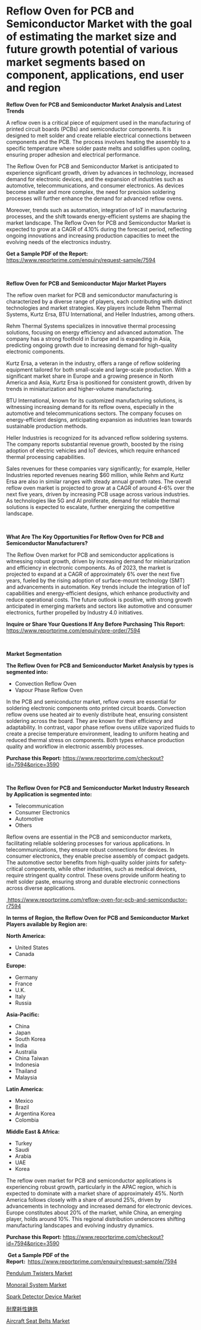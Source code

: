 <p><h1>Reflow Oven for PCB and Semiconductor Market with the goal of estimating the market size and future growth potential of various market segments based on component, applications, end user and region</h1></p><p><strong>Reflow Oven for PCB and Semiconductor Market Analysis and Latest Trends</strong></p>
<p><p>A reflow oven is a critical piece of equipment used in the manufacturing of printed circuit boards (PCBs) and semiconductor components. It is designed to melt solder and create reliable electrical connections between components and the PCB. The process involves heating the assembly to a specific temperature where solder paste melts and solidifies upon cooling, ensuring proper adhesion and electrical performance.</p><p>The Reflow Oven for PCB and Semiconductor Market is anticipated to experience significant growth, driven by advances in technology, increased demand for electronic devices, and the expansion of industries such as automotive, telecommunications, and consumer electronics. As devices become smaller and more complex, the need for precision soldering processes will further enhance the demand for advanced reflow ovens. </p><p>Moreover, trends such as automation, integration of IoT in manufacturing processes, and the shift towards energy-efficient systems are shaping the market landscape. The Reflow Oven for PCB and Semiconductor Market is expected to grow at a CAGR of 4.10% during the forecast period, reflecting ongoing innovations and increasing production capacities to meet the evolving needs of the electronics industry.</p></p>
<p><strong>Get a Sample PDF of the Report:&nbsp;</strong> <a href="https://www.reportprime.com/enquiry/request-sample/7594">https://www.reportprime.com/enquiry/request-sample/7594</a></p>
<p>&nbsp;</p>
<p><strong>Reflow Oven for PCB and Semiconductor Major Market Players</strong></p>
<p><p>The reflow oven market for PCB and semiconductor manufacturing is characterized by a diverse range of players, each contributing with distinct technologies and market strategies. Key players include Rehm Thermal Systems, Kurtz Ersa, BTU International, and Heller Industries, among others.</p><p>Rehm Thermal Systems specializes in innovative thermal processing solutions, focusing on energy efficiency and advanced automation. The company has a strong foothold in Europe and is expanding in Asia, predicting ongoing growth due to increasing demand for high-quality electronic components.</p><p>Kurtz Ersa, a veteran in the industry, offers a range of reflow soldering equipment tailored for both small-scale and large-scale production. With a significant market share in Europe and a growing presence in North America and Asia, Kurtz Ersa is positioned for consistent growth, driven by trends in miniaturization and higher-volume manufacturing.</p><p>BTU International, known for its customized manufacturing solutions, is witnessing increasing demand for its reflow ovens, especially in the automotive and telecommunications sectors. The company focuses on energy-efficient designs, anticipating expansion as industries lean towards sustainable production methods.</p><p>Heller Industries is recognized for its advanced reflow soldering systems. The company reports substantial revenue growth, boosted by the rising adoption of electric vehicles and IoT devices, which require enhanced thermal processing capabilities.</p><p>Sales revenues for these companies vary significantly; for example, Heller Industries reported revenues nearing $60 million, while Rehm and Kurtz Ersa are also in similar ranges with steady annual growth rates. The overall reflow oven market is projected to grow at a CAGR of around 4-6% over the next five years, driven by increasing PCB usage across various industries. As technologies like 5G and AI proliferate, demand for reliable thermal solutions is expected to escalate, further energizing the competitive landscape.</p></p>
<p>&nbsp;</p>
<p><strong>What Are The Key Opportunities For Reflow Oven for PCB and Semiconductor Manufacturers?</strong></p>
<p><p>The Reflow Oven market for PCB and semiconductor applications is witnessing robust growth, driven by increasing demand for miniaturization and efficiency in electronic components. As of 2023, the market is projected to expand at a CAGR of approximately 6% over the next five years, fueled by the rising adoption of surface-mount technology (SMT) and advancements in automation. Key trends include the integration of IoT capabilities and energy-efficient designs, which enhance productivity and reduce operational costs. The future outlook is positive, with strong growth anticipated in emerging markets and sectors like automotive and consumer electronics, further propelled by Industry 4.0 initiatives.</p></p>
<p><strong>Inquire or Share Your Questions If Any Before Purchasing This Report:</strong> <a href="https://www.reportprime.com/enquiry/pre-order/7594">https://www.reportprime.com/enquiry/pre-order/7594</a></p>
<p>&nbsp;</p>
<p><strong>Market Segmentation</strong></p>
<p><strong>The Reflow Oven for PCB and Semiconductor Market Analysis by types is segmented into:</strong></p>
<p><ul><li>Convection Reflow Oven</li><li>Vapour Phase Reflow Oven</li></ul></p>
<p><p>In the PCB and semiconductor market, reflow ovens are essential for soldering electronic components onto printed circuit boards. Convection reflow ovens use heated air to evenly distribute heat, ensuring consistent soldering across the board. They are known for their efficiency and adaptability. In contrast, vapor phase reflow ovens utilize vaporized fluids to create a precise temperature environment, leading to uniform heating and reduced thermal stress on components. Both types enhance production quality and workflow in electronic assembly processes.</p></p>
<p><strong>Purchase this Report:&nbsp;</strong><a href="https://www.reportprime.com/checkout?id=7594&price=3590">https://www.reportprime.com/checkout?id=7594&price=3590</a></p>
<p>&nbsp;</p>
<p><strong>The Reflow Oven for PCB and Semiconductor Market Industry Research by Application is segmented into:</strong></p>
<p><ul><li>Telecommunication</li><li>Consumer Electronics</li><li>Automotive</li><li>Others</li></ul></p>
<p><p>Reflow ovens are essential in the PCB and semiconductor markets, facilitating reliable soldering processes for various applications. In telecommunications, they ensure robust connections for devices. In consumer electronics, they enable precise assembly of compact gadgets. The automotive sector benefits from high-quality solder joints for safety-critical components, while other industries, such as medical devices, require stringent quality control. These ovens provide uniform heating to melt solder paste, ensuring strong and durable electronic connections across diverse applications.</p></p>
<p><a href="https://www.reportprime.com/reflow-oven-for-pcb-and-semiconductor-r7594">&nbsp;https://www.reportprime.com/reflow-oven-for-pcb-and-semiconductor-r7594</a></p>
<p><strong>In terms of Region, the Reflow Oven for PCB and Semiconductor Market Players available by Region are:</strong></p>
<p>
    <p> <strong> North America: </strong>
        <ul>
            <li>United States</li>
            <li>Canada</li>
        </ul>
        </p> 
    <p> <strong> Europe: </strong>
        <ul>
            <li>Germany</li>
            <li>France</li>
            <li>U.K.</li>
            <li>Italy</li>
            <li>Russia</li>
        </ul>
        </p> 
    <p> <strong> Asia-Pacific: </strong>
        <ul>
            <li>China</li>
            <li>Japan</li>
            <li>South Korea</li>
            <li>India</li>
            <li>Australia</li>
            <li>China Taiwan</li>
            <li>Indonesia</li>
            <li>Thailand</li>
            <li>Malaysia</li>
        </ul>
        </p> 
    <p> <strong> Latin America: </strong>
        <ul>
            <li>Mexico</li>
            <li>Brazil</li>
            <li>Argentina Korea</li>
            <li>Colombia</li>
        </ul>
        </p> 
    <p> <strong> Middle East & Africa: </strong>
        <ul>
            <li>Turkey</li>
            <li>Saudi</li>
            <li>Arabia</li>
            <li>UAE</li>
            <li>Korea</li>
        </ul>
    </p>
    </p>
<p><p>The reflow oven market for PCB and semiconductor applications is experiencing robust growth, particularly in the APAC region, which is expected to dominate with a market share of approximately 45%. North America follows closely with a share of around 25%, driven by advancements in technology and increased demand for electronic devices. Europe constitutes about 20% of the market, while China, an emerging player, holds around 10%. This regional distribution underscores shifting manufacturing landscapes and evolving industry dynamics.</p></p>
<p><strong>Purchase this Report: </strong><a href="https://www.reportprime.com/checkout?id=7594&price=3590">https://www.reportprime.com/checkout?id=7594&price=3590</a></p>
<p>&nbsp;<strong>Get a Sample PDF of the Report:&nbsp;&nbsp;</strong><a href="https://www.reportprime.com/enquiry/request-sample/7594">https://www.reportprime.com/enquiry/request-sample/7594</a></p>
<p><strong></strong></p>
<p><p><a href="https://issuu.com/reportprime-2/docs/pendulum-twisters-market-size-2030._9fd7e7dcab5b5d">Pendulum Twisters Market</a></p><p><a href="https://www.linkedin.com/pulse/monorail-system-market-evolution-global-trends-regional-dynamics-lrrwe?trackingId=7h2cVryCRge31wq6StDZxg%3D%3D">Monorail System Market</a></p><p><a href="https://github.com/MarciaRunte/Market-Research-Report-List-1/blob/main/spark-detector-device-market.md">Spark Detector Device Market</a></p><p><a href="https://medium.com/@jeannesawayn2023/abrasion-resistant-cast-iron-market-%E3%81%AF-%E3%82%B3%E3%82%B9%E3%83%88%E7%AE%A1%E7%90%86%E3%81%A8%E5%8A%B9%E7%8E%87%E5%90%91%E4%B8%8A%E3%82%92%E5%84%AA%E5%85%88%E3%81%97%E3%81%BE%E3%81%99-%E3%81%95%E3%82%89%E3%81%AB-%E5%A0%B1%E5%91%8A%E6%9B%B8%E3%81%AF%E5%B8%82%E5%A0%B4%E3%81%AE%E9%9C%80%E8%A6%81%E9%9D%A2%E3%81%A8%E4%BE%9B%E7%B5%A6%E9%9D%A2%E3%81%AE%E4%B8%A1%E6%96%B9%E3%82%92%E3%82%AB%E3%83%90%E3%83%BC%E3%81%97%E3%81%A6%E3%81%84%E3%81%BE%E3%81%99-abrasion-f82cc9808577">耐摩耗性鋳鉄</a></p><p><a href="https://www.linkedin.com/pulse/aircraft-seat-belts-market-size-share-trends-analysis-report-vacke?trackingId=%2FRE3h9wQQlaOYNHHDHVOBw%3D%3D">Aircraft Seat Belts Market</a></p></p>